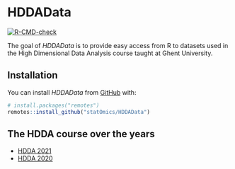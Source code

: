 
<!-- README.md is generated from README.Rmd. Please edit that file -->

# HDDAData

<!-- badges: start -->

[![R-CMD-check](https://github.com/statOmics/HDDAData/workflows/R-CMD-check/badge.svg)](https://github.com/statOmics/HDDAData/actions)
<!-- badges: end -->

The goal of *HDDAData* is to provide easy access from R to datasets used
in the High Dimensional Data Analysis course taught at Ghent University.

## Installation

You can install *HDDAData* from
[GitHub](https://github.com/statOmics/HDDAData) with:

``` r
# install.packages("remotes")
remotes::install_github("statOmics/HDDAData")
```

## The HDDA course over the years

-   [HDDA 2021](https://statomics.github.io/HDDA21)
-   [HDDA 2020](https://statomics.github.io/HDA2020)
